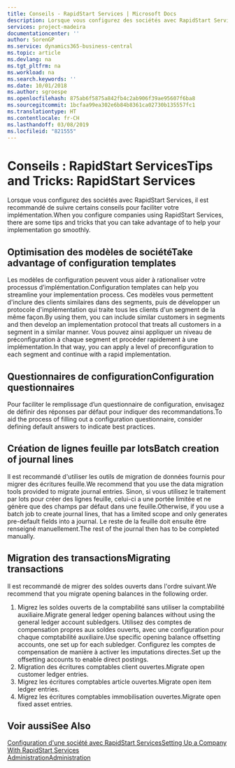 ```yaml
---
title: Conseils - RapidStart Services | Microsoft Docs
description: Lorsque vous configurez des sociétés avec RapidStart Services, il est recommandé de suivre certains conseils pour faciliter votre implémentation.
services: project-madeira
documentationcenter: ''
author: SorenGP
ms.service: dynamics365-business-central
ms.topic: article
ms.devlang: na
ms.tgt_pltfrm: na
ms.workload: na
ms.search.keywords: ''
ms.date: 10/01/2018
ms.author: sgroespe
ms.openlocfilehash: 875ab6f5875a842fb4c2ab906f39ae95607f6ba8
ms.sourcegitcommit: 1bcfaa99ea302e6b84b8361ca02730b135557fc1
ms.translationtype: HT
ms.contentlocale: fr-CH
ms.lasthandoff: 03/08/2019
ms.locfileid: "821555"
---
```

# <a name="tips-and-tricks-rapidstart-services"></a><span data-ttu-id="39d12-103">Conseils : RapidStart Services</span><span class="sxs-lookup"><span data-stu-id="39d12-103">Tips and Tricks: RapidStart Services</span></span>
<span data-ttu-id="39d12-104">Lorsque vous configurez des sociétés avec RapidStart Services, il est recommandé de suivre certains conseils pour faciliter votre implémentation.</span><span class="sxs-lookup"><span data-stu-id="39d12-104">When you configure companies using RapidStart Services, there are some tips and tricks that you can take advantage of to help your implementation go smoothly.</span></span>  

## <a name="take-advantage-of-configuration-templates"></a><span data-ttu-id="39d12-105">Optimisation des modèles de société</span><span class="sxs-lookup"><span data-stu-id="39d12-105">Take advantage of configuration templates</span></span>  
<span data-ttu-id="39d12-106">Les modèles de configuration peuvent vous aider à rationaliser votre processus d’implémentation.</span><span class="sxs-lookup"><span data-stu-id="39d12-106">Configuration templates can help you streamline your implementation process.</span></span> <span data-ttu-id="39d12-107">Ces modèles vous permettent d'inclure des clients similaires dans des segments, puis de développer un protocole d'implémentation qui traite tous les clients d'un segment de la même façon.</span><span class="sxs-lookup"><span data-stu-id="39d12-107">By using them, you can include similar customers in segments and then develop an implementation protocol that treats all customers in a segment in a similar manner.</span></span> <span data-ttu-id="39d12-108">Vous pouvez ainsi appliquer un niveau de préconfiguration à chaque segment et procéder rapidement à une implémentation.</span><span class="sxs-lookup"><span data-stu-id="39d12-108">In that way, you can apply a level of preconfiguration to each segment and continue with a rapid implementation.</span></span>  

## <a name="configuration-questionnaires"></a><span data-ttu-id="39d12-109">Questionnaires de configuration</span><span class="sxs-lookup"><span data-stu-id="39d12-109">Configuration questionnaires</span></span>  
<span data-ttu-id="39d12-110">Pour faciliter le remplissage d’un questionnaire de configuration, envisagez de définir des réponses par défaut pour indiquer des recommandations.</span><span class="sxs-lookup"><span data-stu-id="39d12-110">To aid the process of filling out a configuration questionnaire, consider defining default answers to indicate best practices.</span></span>  

## <a name="batch-creation-of-journal-lines"></a><span data-ttu-id="39d12-111">Création de lignes feuille par lots</span><span class="sxs-lookup"><span data-stu-id="39d12-111">Batch creation of journal lines</span></span>  
<span data-ttu-id="39d12-112">Il est recommandé d'utiliser les outils de migration de données fournis pour migrer des écritures feuille.</span><span class="sxs-lookup"><span data-stu-id="39d12-112">We recommend that you use the data migration tools provided to migrate journal entries.</span></span> <span data-ttu-id="39d12-113">Sinon, si vous utilisez le traitement par lots pour créer des lignes feuille, celui-ci a une portée limitée et ne génère que des champs par défaut dans une feuille.</span><span class="sxs-lookup"><span data-stu-id="39d12-113">Otherwise, if you use a batch job to create journal lines, that has a limited scope and only generates pre-default fields into a journal.</span></span> <span data-ttu-id="39d12-114">Le reste de la feuille doit ensuite être renseigné manuellement.</span><span class="sxs-lookup"><span data-stu-id="39d12-114">The rest of the journal then has to be completed manually.</span></span>  

## <a name="migrating-transactions"></a><span data-ttu-id="39d12-115">Migration des transactions</span><span class="sxs-lookup"><span data-stu-id="39d12-115">Migrating transactions</span></span>  
<span data-ttu-id="39d12-116">Il est recommandé de migrer des soldes ouverts dans l'ordre suivant.</span><span class="sxs-lookup"><span data-stu-id="39d12-116">We recommend that you migrate opening balances in the following order.</span></span>  

1.  <span data-ttu-id="39d12-117">Migrez les soldes ouverts de la comptabilité sans utiliser la comptabilité auxiliaire.</span><span class="sxs-lookup"><span data-stu-id="39d12-117">Migrate general ledger opening balances without using the general ledger account subledgers.</span></span> <span data-ttu-id="39d12-118">Utilisez des comptes de compensation propres aux soldes ouverts, avec une configuration pour chaque comptabilité auxiliaire.</span><span class="sxs-lookup"><span data-stu-id="39d12-118">Use specific opening balance offsetting accounts, one set up for each subledger.</span></span> <span data-ttu-id="39d12-119">Configurez les comptes de compensation de manière à activer les imputations directes.</span><span class="sxs-lookup"><span data-stu-id="39d12-119">Set up the offsetting accounts to enable direct postings.</span></span>  
2.  <span data-ttu-id="39d12-120">Migration des écritures comptables client ouvertes.</span><span class="sxs-lookup"><span data-stu-id="39d12-120">Migrate open customer ledger entries.</span></span>  
3.  <span data-ttu-id="39d12-121">Migrez les écritures comptables article ouvertes.</span><span class="sxs-lookup"><span data-stu-id="39d12-121">Migrate open item ledger entries.</span></span>  
4.  <span data-ttu-id="39d12-122">Migrez les écritures comptables immobilisation ouvertes.</span><span class="sxs-lookup"><span data-stu-id="39d12-122">Migrate open fixed asset entries.</span></span>  

## <a name="see-also"></a><span data-ttu-id="39d12-123">Voir aussi</span><span class="sxs-lookup"><span data-stu-id="39d12-123">See Also</span></span>  
[<span data-ttu-id="39d12-124">Configuration d'une société avec RapidStart Services</span><span class="sxs-lookup"><span data-stu-id="39d12-124">Setting Up a Company With RapidStart Services</span></span>](admin-set-up-a-company-with-rapidstart.md)  
[<span data-ttu-id="39d12-125">Administration</span><span class="sxs-lookup"><span data-stu-id="39d12-125">Administration</span></span>](admin-setup-and-administration.md)
